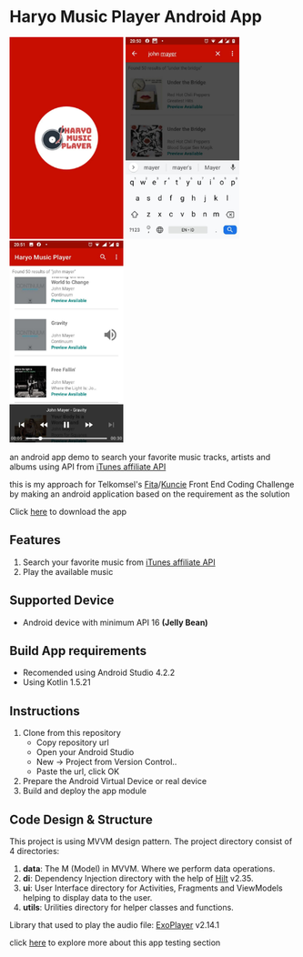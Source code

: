 # Haryo Music Player Android App

<img src="https://github.com/CumiTerbang/HaryoMusicPlayer/blob/master/readme_assets/screenshot_1.jpg" width="200" height="355,56"> <img src="https://github.com/CumiTerbang/HaryoMusicPlayer/blob/master/readme_assets/screenshot_2.jpg" width="200" height="355,56"> <img src="https://github.com/CumiTerbang/HaryoMusicPlayer/blob/master/readme_assets/screenshot_3.jpg" width="200" height="355,56">

an android app demo to search your favorite music tracks, artists and albums using API from  [iTunes affiliate API](https://affiliate.itunes.apple.com/resources/documentation/itunes-store-web-service-search-api)

this is my approach for Telkomsel's [Fita](https://www.myfita.com/)/[Kuncie](https://www.kuncie.com/) Front End Coding Challenge by making an android application based on the requirement as the solution

Click [here](https://drive.google.com/file/d/17NFtjAtwm5G8Pc26ZhVRboN2BwoAMX0C/view?usp=sharing) to download the app


## Features
1. Search your favorite music from [iTunes affiliate API](https://affiliate.itunes.apple.com/resources/documentation/itunes-store-web-service-search-api)
2. Play the available music

## Supported Device
- Android device with minimum API 16 **(Jelly Bean)**

## Build App requirements
- Recomended using Android Studio 4.2.2
- Using Kotlin 1.5.21

## Instructions
1. Clone from this repository
    - Copy repository url
    - Open your Android Studio
    - New -> Project from Version Control..
    - Paste the url, click OK
2. Prepare the Android Virtual Device or real device
3. Build and deploy the app module

## Code Design & Structure
This project is using MVVM design pattern. The project directory consist of 4 directories:
1. **data**: The M (Model) in MVVM. Where we perform data operations.
2. **di**: Dependency Injection directory with the help of [Hilt](https://dagger.dev/hilt/) v2.35.
3. **ui**: User Interface directory for Activities, Fragments and ViewModels helping to display data to the user.
4. **utils**: Urilities directory for helper classes and functions.

Library that used to play the audio file: [ExoPlayer](https://github.com/google/ExoPlayer) v2.14.1

click [here](https://github.com/CumiTerbang/HaryoMusicPlayer/tree/master/app/src/androidTest/java/com/haryop/haryomusicplayer) to explore more about this app testing section 
